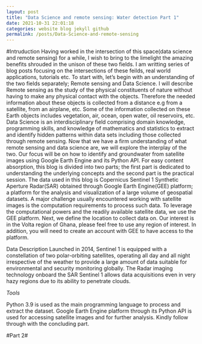 ```yaml
---
layout: post
title: "Data Science and remote sensing: Water detection Part 1"
date: 2021-10-31 22:01:18
categories: website blog jekyll github
permalink: /posts/Data-Science-and-remote-sensing
---
```

#Intruduction
Having worked in the intersection of this space(data science and remote sensing) for a while, I wish to bring to the limelight the amazing benefits shrouded in the unison of these two fields. I am writting series of blog posts focusing on the intersections of these feilds, real world applications, tutorials etc.
To start with, let’s begin with an understanding of the two fields separately; Remote sensing and Data Science. I will describe Remote sensing as the study of the physical constituents of nature without having to make any physical contact with the objects. Therefore the needed information about these objects is collected from a distance e.g from a satellite, from an airplane, etc. Some of the information collected on these Earth objects includes vegetation, air, ocean, open water, oil reservoirs, etc. Data Science is an interdisciplinary field comprising domain knowledge, programming skills, and knowledge of mathematics and statistics to extract and identify hidden patterns within data sets including those collected through remote sensing.
Now that we have a firm understanding of what remote sensing and data science are, we will explore the interplay of the two. Our focus will be on how to identify and groundwater from satellite images using Google Earth Engine and its Python API. For easy content absorption, this blog is divided into two parts; the first part is dedicated to understanding the underlying concepts and the second part is the practical session.   The data used in this blog is Copernicus Sentinel 1 Synthetic Aperture Radar(SAR) obtained through Google Earth Engine(GEE) platform; a platform for the analysis and visualization of a large volume of geospatial datasets. A major challenge usually encountered working with satellite images is the computation requirements to process such data. To leverage the computational powers and the readily available satellite data, we use the GEE platform. Next, we define the location to collect data on. Our interest is in the Volta region of Ghana, please feel free to use any region of interest. In addition, you will need to create an account with GEE to have access to the platform. 

Data Description
Launched in 2014, Sentinel 1 is equipped with a constellation of two polar-orbiting satellites, operating all day and all night irrespective of the weather to provide a large amount of data suitable for environmental and security monitoring globally.  The Radar imaging technology onboard the SAR Sentinel 1 allows data acquisitions even in very hazy regions due to its ability to penetrate clouds.

*Tools*

Python 3.9 is used as the main programming language to process and extract the dataset. Google Earth Engine platform through its Python API is used for accessing satellite images and for further analysis. 
Kindly follow through with the concluding part.

#Part 2#
